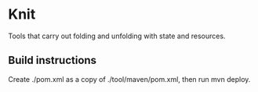 # Knit
Tools that carry out folding and unfolding with state and resources.

## Build instructions
Create ./pom.xml as a copy of ./tool/maven/pom.xml, then run mvn deploy. 